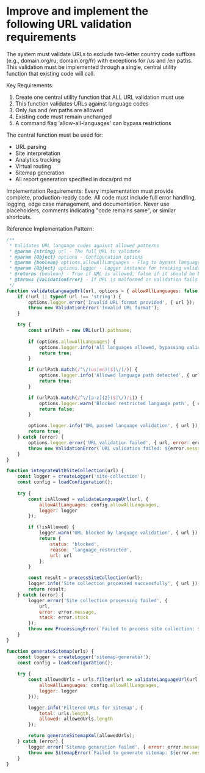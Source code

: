 # Improve and implement the following URL validation requirements

The system must validate URLs to exclude two-letter country code suffixes (e.g., domain.org/ru, domain.org/fr) with exceptions for /us and /en paths. This validation must be implemented through a single, central utility function that existing code will call.

Key Requirements:

1. Create one central utility function that ALL URL validation must use
2. This function validates URLs against language codes
3. Only /us and /en paths are allowed
4. Existing code must remain unchanged
5. A command flag 'allow-all-languages' can bypass restrictions

The central function must be used for:

- URL parsing
- Site interpretation
- Analytics tracking
- Virtual routing
- Sitemap generation
- All report generation specified in docs/prd.md

Implementation Requirements:
Every implementation must provide complete, production-ready code. All code must include full error handling, logging, edge case management, and documentation. Never use placeholders, comments indicating "code remains same", or similar shortcuts.

Reference Implementation Pattern:

```javascript
/**
 * Validates URL language codes against allowed patterns
 * @param {string} url - The full URL to validate
 * @param {Object} options - Configuration options
 * @param {boolean} options.allowAllLanguages - Flag to bypass language restrictions
 * @param {Object} options.logger - Logger instance for tracking validation
 * @returns {boolean} - True if URL is allowed, false if it should be blocked
 * @throws {ValidationError} - If URL is malformed or validation fails
 */
function validateLanguageUrl(url, options = { allowAllLanguages: false, logger: console }) {
    if (!url || typeof url !== 'string') {
        options.logger.error('Invalid URL format provided', { url });
        throw new ValidationError('Invalid URL format');
    }

    try {
        const urlPath = new URL(url).pathname;
        
        if (options.allowAllLanguages) {
            options.logger.info('All languages allowed, bypassing validation', { url });
            return true;
        }

        if (urlPath.match(/^\/(us|en)($|\/)/)) {
            options.logger.info('Allowed language path detected', { url, path: urlPath });
            return true;
        }

        if (urlPath.match(/^\/[a-z]{2}($|\/)/i)) {
            options.logger.warn('Blocked restricted language path', { url, path: urlPath });
            return false;
        }

        options.logger.info('URL passed language validation', { url });
        return true;
    } catch (error) {
        options.logger.error('URL validation failed', { url, error: error.message });
        throw new ValidationError(`URL validation failed: ${error.message}`);
    }
}

function integrateWithSiteCollection(url) {
    const logger = createLogger('site-collection');
    const config = loadConfiguration();
    
    try {
        const isAllowed = validateLanguageUrl(url, {
            allowAllLanguages: config.allowAllLanguages,
            logger: logger
        });

        if (!isAllowed) {
            logger.warn('URL blocked by language validation', { url });
            return {
                status: 'blocked',
                reason: 'language_restricted',
                url: url
            };
        }

        const result = processSiteCollection(url);
        logger.info('Site collection processed successfully', { url });
        return result;
    } catch (error) {
        logger.error('Site collection processing failed', {
            url,
            error: error.message,
            stack: error.stack
        });
        throw new ProcessingError(`Failed to process site collection: ${error.message}`);
    }
}

function generateSitemap(urls) {
    const logger = createLogger('sitemap-generator');
    const config = loadConfiguration();
    
    try {
        const allowedUrls = urls.filter(url => validateLanguageUrl(url, {
            allowAllLanguages: config.allowAllLanguages,
            logger: logger
        }));

        logger.info('Filtered URLs for sitemap', {
            total: urls.length,
            allowed: allowedUrls.length
        });

        return generateSitemapXml(allowedUrls);
    } catch (error) {
        logger.error('Sitemap generation failed', { error: error.message });
        throw new SitemapError(`Failed to generate sitemap: ${error.message}`);
    }
}
